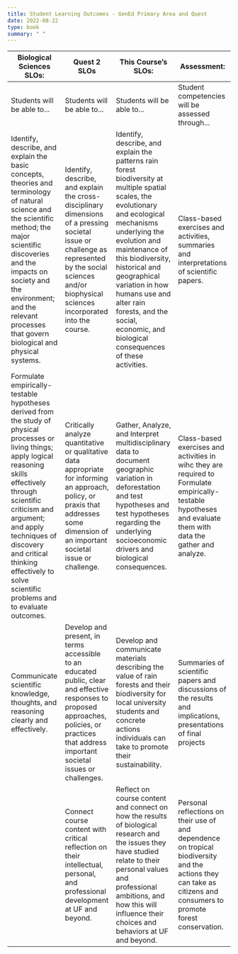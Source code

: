 ```yaml
---
title: Student Learning Outcomes - GenEd Primary Area and Quest
date: 2022-08-22
type: book
summary: " "      
---
```


| Biological Sciences SLOs: | Quest 2 SLOs | This Course’s SLOs: | Assessment:|
|--------------------------------|--------------------|--------------------------------|--------------------|
|Students will be able to...|Students will be able to...|Students will be able to...|Student competencies will be assessed through...|
|Identify, describe, and explain the basic concepts, theories and terminology of natural science and the scientific method; the major scientific discoveries and the impacts on society and the environment; and the relevant processes that govern biological and physical systems.|Identify, describe, and explain the cross-disciplinary dimensions of a pressing societal issue or challenge as represented by the social sciences and/or biophysical sciences incorporated into the course.|Identify, describe, and explain the patterns rain forest biodiversity at multiple spatial scales, the evolutionary and ecological mechanisms underlying the evolution and maintenance of this biodiversity, historical and geographical variation in how humans use and alter rain forests, and the social, economic, and biological consequences of these activities. |Class-based exercises and activities, summaries and interpretations of scientific papers.|
|Formulate empirically-testable hypotheses derived from the study of physical processes or living things; apply logical reasoning skills effectively through scientific criticism and argument; and apply techniques of discovery and critical thinking effectively to solve scientific problems and to evaluate outcomes.|Critically analyze quantitative or qualitative data appropriate for informing an approach, policy, or praxis that addresses some dimension of an important societal issue or challenge.|Gather, Analyze, and Interpret multidisciplinary data to document geographic variation in deforestation and test hypotheses and test hypotheses regarding the underlying socioeconomic drivers and biological consequences.|Class-based exercises and activities in wihc they are required to Formulate empirically-testable hypotheses and evaluate them with data the gather and analyze.|
|Communicate scientific knowledge, thoughts, and reasoning clearly and effectively.|Develop and present, in terms accessible to an educated public, clear and effective responses to proposed approaches, policies, or practices that address important societal issues or challenges.|Develop and communicate materials describing the value of rain forests and their biodiversity for local university students and concrete actions individuals can take to promote their sustainability.|Summaries of scientific papers and discussions of the results and implications, presentations of final projects|
|  |Connect course content with critical reflection on their intellectual, personal, and professional development at UF and beyond.|Reflect on course content and connect on how the results of biological research and the issues they have studied relate to their personal values and professional ambitions, and how this will influence their choices and behaviors at UF and beyond.|Personal reflections on their use of and dependence on tropical biodiversity and the actions they can take as citizens and consumers to promote forest conservation.|

